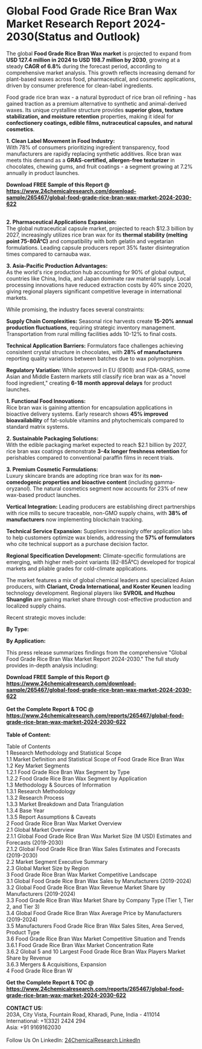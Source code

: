 <h1>Global Food Grade Rice Bran Wax Market Research Report 2024-2030(Status and Outlook)</h1><p>The global <strong>Food Grade Rice Bran Wax market</strong> is projected to expand from <strong>USD 127.4 million in 2024 to USD 198.7 million by 2030</strong>, growing at a steady <strong>CAGR of 6.8%</strong> during the forecast period, according to comprehensive market analysis. This growth reflects increasing demand for plant-based waxes across food, pharmaceutical, and cosmetic applications, driven by consumer preference for clean-label ingredients.</p><p>Food grade rice bran wax - a natural byproduct of rice bran oil refining - has gained traction as a premium alternative to synthetic and animal-derived waxes. Its unique crystalline structure provides <strong>superior gloss, texture stabilization, and moisture retention</strong> properties, making it ideal for <strong>confectionery coatings, edible films, nutraceutical capsules, and natural cosmetics</strong>.</p><p><strong>1. Clean Label Movement in Food Industry:</strong><br>
With 78% of consumers prioritizing ingredient transparency, food manufacturers are rapidly replacing synthetic additives. Rice bran wax meets this demand as a <strong>GRAS-certified, allergen-free texturizer</strong> in chocolates, chewing gums, and fruit coatings - a segment growing at 7.2% annually in product launches.</p><div><b>Download FREE Sample of this Report @ 
            <a href="https://www.24chemicalresearch.com/download-sample/265467/global-food-grade-rice-bran-wax-market-2024-2030-622">
            https://www.24chemicalresearch.com/download-sample/265467/global-food-grade-rice-bran-wax-market-2024-2030-622</a></b></div><br><p><strong>2. Pharmaceutical Applications Expansion:</strong><br>
The global nutraceutical capsule market, projected to reach $12.3 billion by 2027, increasingly utilizes rice bran wax for its <strong>thermal stability (melting point 75-80Â°C)</strong> and compatibility with both gelatin and vegetarian formulations. Leading capsule producers report 35% faster disintegration times compared to carnauba wax.</p><p><strong>3. Asia-Pacific Production Advantages:</strong><br>
As the world's rice production hub accounting for 90% of global output, countries like China, India, and Japan dominate raw material supply. Local processing innovations have reduced extraction costs by 40% since 2020, giving regional players significant competitive leverage in international markets.</p><p>While promising, the industry faces several constraints:</p><p><strong>Supply Chain Complexities:</strong> Seasonal rice harvests create <strong>15-20% annual production fluctuations</strong>, requiring strategic inventory management. Transportation from rural milling facilities adds 10-12% to final costs.</p><p><strong>Technical Application Barriers:</strong> Formulators face challenges achieving consistent crystal structure in chocolates, with <strong>28% of manufacturers</strong> reporting quality variations between batches due to wax polymorphism.</p><p><strong>Regulatory Variation:</strong> While approved in EU (E908) and FDA-GRAS, some Asian and Middle Eastern markets still classify rice bran wax as a "novel food ingredient," creating <strong>6-18 month approval delays</strong> for product launches.</p><p><strong>1. Functional Food Innovations:</strong><br>
Rice bran wax is gaining attention for encapsulation applications in bioactive delivery systems. Early research shows <strong>45% improved bioavailability</strong> of fat-soluble vitamins and phytochemicals compared to standard matrix systems.</p><p><strong>2. Sustainable Packaging Solutions:</strong><br>
With the edible packaging market expected to reach $2.1 billion by 2027, rice bran wax coatings demonstrate <strong>3-4x longer freshness retention</strong> for perishables compared to conventional paraffin films in recent trials.</p><p><strong>3. Premium Cosmetic Formulations:</strong><br>
Luxury skincare brands are adopting rice bran wax for its <strong>non-comedogenic properties and bioactive content</strong> (including gamma-oryzanol). The natural cosmetics segment now accounts for 23% of new wax-based product launches.</p><p><strong>Vertical Integration:</strong> Leading producers are establishing direct partnerships with rice mills to secure traceable, non-GMO supply chains, with <strong>38% of manufacturers</strong> now implementing blockchain tracking.</p><p><strong>Technical Service Expansion:</strong> Suppliers increasingly offer application labs to help customers optimize wax blends, addressing the <strong>57% of formulators</strong> who cite technical support as a purchase decision factor.</p><p><strong>Regional Specification Development:</strong> Climate-specific formulations are emerging, with higher melt-point variants (82-85Â°C) developed for tropical markets and pliable grades for cold-climate applications.</p><p>The market features a mix of global chemical leaders and specialized Asian producers, with <strong>Clariant, Croda International, and Koster Keunen</strong> leading technology development. Regional players like <strong>SVROIL and Huzhou Shuanglin</strong> are gaining market share through cost-effective production and localized supply chains.</p><p>Recent strategic moves include:</p><p><strong>By Type:</strong></p><p><strong>By Application:</strong></p><p>This press release summarizes findings from the comprehensive "Global Food Grade Rice Bran Wax Market Report 2024-2030." The full study provides in-depth analysis including:</p><div><b>Download FREE Sample of this Report @ 
            <a href="https://www.24chemicalresearch.com/download-sample/265467/global-food-grade-rice-bran-wax-market-2024-2030-622">
            https://www.24chemicalresearch.com/download-sample/265467/global-food-grade-rice-bran-wax-market-2024-2030-622</a></b></div><br><div><b>Get the Complete Report & TOC @ 
            <a href="https://www.24chemicalresearch.com/reports/265467/global-food-grade-rice-bran-wax-market-2024-2030-622">
            https://www.24chemicalresearch.com/reports/265467/global-food-grade-rice-bran-wax-market-2024-2030-622</a></b></div><br>
            <b>Table of Content:</b><p>Table of Contents<br />
1 Research Methodology and Statistical Scope<br />
1.1 Market Definition and Statistical Scope of Food Grade Rice Bran Wax<br />
1.2 Key Market Segments<br />
1.2.1 Food Grade Rice Bran Wax Segment by Type<br />
1.2.2 Food Grade Rice Bran Wax Segment by Application<br />
1.3 Methodology & Sources of Information<br />
1.3.1 Research Methodology<br />
1.3.2 Research Process<br />
1.3.3 Market Breakdown and Data Triangulation<br />
1.3.4 Base Year<br />
1.3.5 Report Assumptions & Caveats<br />
2 Food Grade Rice Bran Wax Market Overview<br />
2.1 Global Market Overview<br />
2.1.1 Global Food Grade Rice Bran Wax Market Size (M USD) Estimates and Forecasts (2019-2030)<br />
2.1.2 Global Food Grade Rice Bran Wax Sales Estimates and Forecasts (2019-2030)<br />
2.2 Market Segment Executive Summary<br />
2.3 Global Market Size by Region<br />
3 Food Grade Rice Bran Wax Market Competitive Landscape<br />
3.1 Global Food Grade Rice Bran Wax Sales by Manufacturers (2019-2024)<br />
3.2 Global Food Grade Rice Bran Wax Revenue Market Share by Manufacturers (2019-2024)<br />
3.3 Food Grade Rice Bran Wax Market Share by Company Type (Tier 1, Tier 2, and Tier 3)<br />
3.4 Global Food Grade Rice Bran Wax Average Price by Manufacturers (2019-2024)<br />
3.5 Manufacturers Food Grade Rice Bran Wax Sales Sites, Area Served, Product Type<br />
3.6 Food Grade Rice Bran Wax Market Competitive Situation and Trends<br />
3.6.1 Food Grade Rice Bran Wax Market Concentration Rate<br />
3.6.2 Global 5 and 10 Largest Food Grade Rice Bran Wax Players Market Share by Revenue<br />
3.6.3 Mergers & Acquisitions, Expansion<br />
4 Food Grade Rice Bran W</p><div><b>Get the Complete Report & TOC @ 
            <a href="https://www.24chemicalresearch.com/reports/265467/global-food-grade-rice-bran-wax-market-2024-2030-622">
            https://www.24chemicalresearch.com/reports/265467/global-food-grade-rice-bran-wax-market-2024-2030-622</a></b></div><br><b>CONTACT US:</b><br>
            203A, City Vista, Fountain Road, Kharadi, Pune, India - 411014<br>
            International: +1(332) 2424 294<br>
            Asia: +91 9169162030 <br><br>
            Follow Us On LinkedIn: <a href="https://www.linkedin.com/company/24chemicalresearch/">24ChemicalResearch LinkedIn</a>